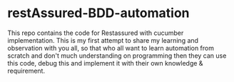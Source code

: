 # restAssured-BDD-automation
This repo contains the code for Restassured with cucumber implementation. This is my first attempt to share my learning and observation with you all, so that who all want to learn automation from scratch and don't much understanding on programming then they can use this code, debug this and implement it with their own knowledge &amp; requirement.
